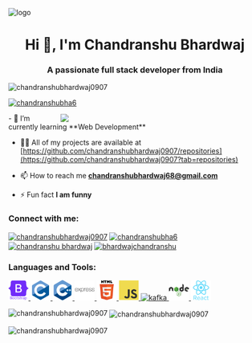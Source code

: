 ![logo](https://github.com/chandranshubhardwaj0907/chandranshubhardwaj0907/blob/main/Modern%20Minimal%20Technology%20Background%20Banner.png)
<h1 align="center">Hi 👋, I'm Chandranshu Bhardwaj</h1>
<h3 align="center">A passionate full stack developer from India</h3>

<p align="left"> <img src="https://komarev.com/ghpvc/?username=chandranshubhardwaj0907&label=Profile%20views&color=0e75b6&style=flat" alt="chandranshubhardwaj0907" /> </p>

<p align="left"> <a href="https://twitter.com/chandranshubha6" target="blank"><img src="https://img.shields.io/twitter/follow/chandranshubha6?logo=twitter&style=for-the-badge" alt="chandranshubha6" /></a> </p>
<img align="right" width ="400" src="https://user-images.githubusercontent.com/55389276/140866485-8fb1c876-9a8f-4d6a-98dc-08c4981eaf70.gif">
- 🌱 I’m currently learning **Web Development**

- 👨‍💻 All of my projects are available at [https://github.com/chandranshubhardwaj0907/repositories](https://github.com/chandranshubhardwaj0907?tab=repositories)

- 📫 How to reach me **chandranshubhardwaj68@gmail.com**

- ⚡ Fun fact **I am funny**

<h3 align="left">Connect with me:</h3>
<p align="left">
<a href="https://codepen.io/chandranshubhardwaj0907" target="blank"><img align="center" src="https://raw.githubusercontent.com/rahuldkjain/github-profile-readme-generator/master/src/images/icons/Social/codepen.svg" alt="chandranshubhardwaj0907" height="30" width="40" /></a>
<a href="https://twitter.com/chandranshubha6" target="blank"><img align="center" src="https://raw.githubusercontent.com/rahuldkjain/github-profile-readme-generator/master/src/images/icons/Social/twitter.svg" alt="chandranshubha6" height="30" width="40" /></a>
<a href="https://linkedin.com/in/chandranshu bhardwaj" target="blank"><img align="center" src="https://raw.githubusercontent.com/rahuldkjain/github-profile-readme-generator/master/src/images/icons/Social/linked-in-alt.svg" alt="chandranshu bhardwaj" height="30" width="40" /></a>
<a href="https://instagram.com/bhardwajchandranshu" target="blank"><img align="center" src="https://raw.githubusercontent.com/rahuldkjain/github-profile-readme-generator/master/src/images/icons/Social/instagram.svg" alt="bhardwajchandranshu" height="30" width="40" /></a>
</p>

<h3 align="left">Languages and Tools:</h3>
<p align="left"> <a href="https://getbootstrap.com" target="_blank" rel="noreferrer"> <img src="https://raw.githubusercontent.com/devicons/devicon/master/icons/bootstrap/bootstrap-plain-wordmark.svg" alt="bootstrap" width="40" height="40"/> </a> <a href="https://www.cprogramming.com/" target="_blank" rel="noreferrer"> <img src="https://raw.githubusercontent.com/devicons/devicon/master/icons/c/c-original.svg" alt="c" width="40" height="40"/> </a> <a href="https://www.w3schools.com/cpp/" target="_blank" rel="noreferrer"> <img src="https://raw.githubusercontent.com/devicons/devicon/master/icons/cplusplus/cplusplus-original.svg" alt="cplusplus" width="40" height="40"/> </a> <a href="https://expressjs.com" target="_blank" rel="noreferrer"> <img src="https://raw.githubusercontent.com/devicons/devicon/master/icons/express/express-original-wordmark.svg" alt="express" width="40" height="40"/> </a> <a href="https://www.w3.org/html/" target="_blank" rel="noreferrer"> <img src="https://raw.githubusercontent.com/devicons/devicon/master/icons/html5/html5-original-wordmark.svg" alt="html5" width="40" height="40"/> </a> <a href="https://developer.mozilla.org/en-US/docs/Web/JavaScript" target="_blank" rel="noreferrer"> <img src="https://raw.githubusercontent.com/devicons/devicon/master/icons/javascript/javascript-original.svg" alt="javascript" width="40" height="40"/> </a> <a href="https://kafka.apache.org/" target="_blank" rel="noreferrer"> <img src="https://www.vectorlogo.zone/logos/apache_kafka/apache_kafka-icon.svg" alt="kafka" width="40" height="40"/> </a> <a href="https://nodejs.org" target="_blank" rel="noreferrer"> <img src="https://raw.githubusercontent.com/devicons/devicon/master/icons/nodejs/nodejs-original-wordmark.svg" alt="nodejs" width="40" height="40"/> </a> <a href="https://reactjs.org/" target="_blank" rel="noreferrer"> <img src="https://raw.githubusercontent.com/devicons/devicon/master/icons/react/react-original-wordmark.svg" alt="react" width="40" height="40"/> </a> </p>

<p><img align="left" src="https://github-readme-stats.vercel.app/api/top-langs?username=chandranshubhardwaj0907&show_icons=true&locale=en&layout=compact" alt="chandranshubhardwaj0907" /></p>

<p>&nbsp;<img align="center" src="https://github-readme-stats.vercel.app/api?username=chandranshubhardwaj0907&show_icons=true&locale=en" alt="chandranshubhardwaj0907" /></p>

<p><img align="center" src="https://github-readme-streak-stats.herokuapp.com/?user=chandranshubhardwaj0907&" alt="chandranshubhardwaj0907" /></p>

